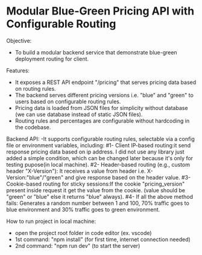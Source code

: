 Modular Blue-Green Pricing API with Configurable Routing
========================================================
Objective:
- To build a modular backend service that demonstrate blue-green deployment routing for client.

Features:
- It exposes a REST API endpoint "/pricing" that serves pricing data based on routing rules.
- The backend serves different pricing versions i.e. "blue" and "green" to users based on configurable routing rules.
- Pricing data is loaded from JSON files for simplicity without database (we can use database instead of static JSON files).
- Routing rules and percentages are configurable without hardcoding in the codebase.

Backend API:
-It supports configurable routing rules, selectable via a config file or environment variables, including:
#1- Client IP-based routing:it send response pricing data based on ip address. I did not use any library just added a simple condition, which can be changed later because it's only for testing pupose(in local machine).
#2- Header-based routing (e.g., custom header "X-Version"): It receives a value from header i.e. X-Version:"blue"/"green" and give response based on the header value.
#3- Cookie-based routing for sticky sessions:If the cookie "pricing_version" present inside request it get the value from the cookie. (value should be "green" or "blue" else it returns "blue" always).
#4- If all the above method fails: Generates a random number between 1 and 100, 70% traffic goes to blue environment and 30% traffic goes to green environment.

How to run project in local machine:
- open the project root folder in code editor (ex. vscode)
- 1st command: "npm install" (for first time, internet connection needed)
- 2nd command: "npm run dev" (to start the server)
